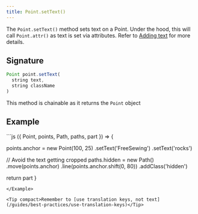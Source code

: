```yaml
---
title: Point.setText()
---
```


The `Point.setText()` method sets text on a Point. Under the hood, this will
call `Point.attr()` as text is set via attributes. Refer to [Adding
text](/howtos/code/adding-text) for more details.

## Signature

```js
Point point.setText(
  string text, 
  string className
)
```

<Tip compact>This method is chainable as it returns the `Point` object</Tip>

## Example

<Example caption="Examples of Point.setText(), compare this to [Point.setText](/reference/api/point/settext)">
```js
({ Point, points, Path, paths, part }) => {

  points.anchor = new Point(100, 25)
    .setText('FreeSewing')
    .setText('rocks')

  // Avoid the text getting cropped
  paths.hidden = new Path()
    .move(points.anchor)
    .line(points.anchor.shift(0, 80))
    .addClass('hidden')

  return part
}
```
</Example>

<Tip compact>Remember to [use translation keys, not text](/guides/best-practices/use-translation-keys)</Tip>
